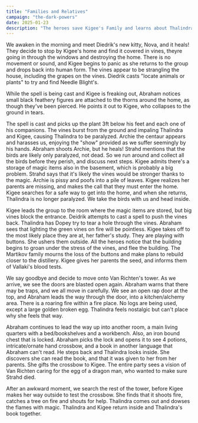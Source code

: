 ```yaml
---
title: "Families and Relatives"
campaign: "the-dark-powers"
date: 2025-01-23
description: "The heroes save Kigee's Family and learns about Thalindra's"
---
```


We awaken in the morning and meet Diedrik's new kitty, Nova, and it heals! They decide to stop by Kigee's home and find it covered in vines, theyre going in through the windows and destroying the home. There is no movement or sound, and Kigee begins to panic as she returns to the group and drops back into human form. The vines appear to be strangling the house, including the grapes on the vines. Diedrik casts "locate animals or plants" to try and find Needle Blight's.

While the spell is being cast and Kigee is freaking out, Abraham notices small black feathery figures are attached to the thorns around the home, as though they've been pierced. He points it out to Kigee, who collapses to the ground in tears. 

The spell is cast and picks up the plant 3ft below his feet and each one of his companions. The vines burst from the ground and impaling Thalindra and Kigee, causing Thalindra to be paralyzed. Archie the centaur appears and harasses us, enjoying the "show" provided as we suffer seemingly by his hands. Abraham shoots Archie, but he heals! Strahd mentions that the birds are likely only paralyzed, not dead. So we run around and collect all the birds before they perish, and discuss next steps. Kigee admits there's a storage of magic items also in the basement, which is probably a big problem. Strahd says that it's likely the vines would be stronger thanks to the magic. Archie is pissy and poofs into a pile of leaves. Kigee realizes her parents are missing, and makes the call that they must enter the home. Kigee searches for a safe way to get into the home, and when she returns, Thalindra is no longer paralyzed. We take the birds with us and head inside.

Kigee leads the group to the room where the magic items are stored, but big vines block the entrance. Deidrik attempts to cast a spell to push the vines back. Thalindra has Dopey try to tear a hole through the vines. Abraham sees that lighting the green vines on fire will be pointless. Kigee takes off to the most likely place they are at, her father's study. They are playing with buttons. She ushers them outside. All the heroes notice that the building begins to groan under the stress of the vines, and flee the building. The Martikov family mourns the loss of the buttons and make plans to rebuild closer to the distillery. Kigee gives her parents the seed, and informs them of Vallaki's blood tests. 

We say goodbye and decide to move onto Van Richten's tower. As we arrive, we see the doors are blasted open again. Abraham warns that there may be traps, and we all move in carefully. We see an open rap door at the top, and Abraham leads the way through the door, into a kitchen/alchemy area. There is a roaring fire within a fire place. No logs are being used, except a large golden broken egg. Thalindra feels nostalgic but can't place why she feels that way. 

Abraham continues to lead the way up into another room, a main living quarters with a bed/bookshelves and a workbench. Also, an iron bound chest that is locked. Abraham picks the lock and opens it to see 4 potions, intricate/ornate hand crossbow, and a book in another language that Abraham can't read. He steps back and Thalindra looks inside. She discovers she can read the book, and that it was given to her from her parents. She gifts the crossbow to Kigee. The entire party sees a vision of Van Richten caring for the egg of a dragon man, who wanted to make sure Strahd died.

After an awkward moment, we search the rest of the tower, before Kigee makes her way outside to test the crossbow. She finds that it shoots fire, catches a tree on fire and shouts for help. Thalindra comes out and dowses the flames with magic. Thalindra and Kigee return inside and Thalindra's book together.